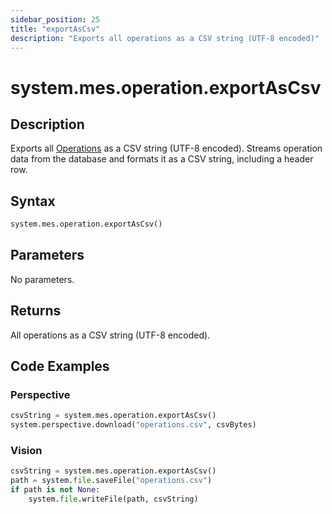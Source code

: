 ```yaml
---
sidebar_position: 25
title: "exportAsCsv"
description: "Exports all operations as a CSV string (UTF-8 encoded)"
---
```


# system.mes.operation.exportAsCsv

## Description

Exports all [Operations](../../data-model/operation-model/operation) as a CSV string (UTF-8 encoded). 
Streams operation data from the database and formats it as a CSV string, including a header row.

## Syntax

```python
system.mes.operation.exportAsCsv()
```

## Parameters

No parameters.

## Returns

All operations as a CSV string (UTF-8 encoded).

## Code Examples

### Perspective
```python
csvString = system.mes.operation.exportAsCsv()
system.perspective.download("operations.csv", csvBytes)
```

### Vision
```python
csvString = system.mes.operation.exportAsCsv()
path = system.file.saveFile("operations.csv")
if path is not None:
	system.file.writeFile(path, csvString)
```


